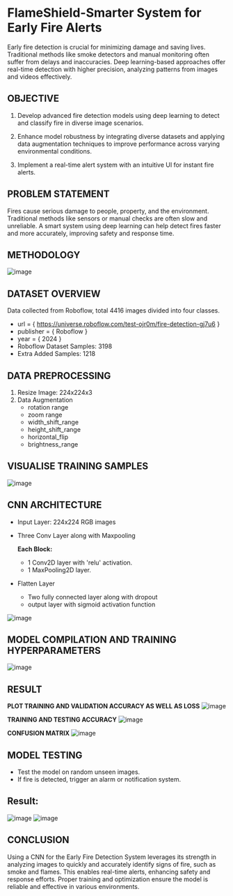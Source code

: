 # FlameShield-Smarter System for Early Fire Alerts
Early fire detection is crucial for minimizing damage and saving lives.  Traditional methods like smoke detectors and manual monitoring often suffer from delays and inaccuracies. Deep learning-based approaches offer real-time detection with higher precision, analyzing patterns from images and videos effectively.

## OBJECTIVE 
1. Develop advanced fire detection models using deep learning to detect and classify fire in diverse image scenarios.

2. Enhance model robustness by integrating diverse datasets and applying data augmentation techniques to improve performance across varying environmental conditions.

3. Implement a real-time alert system with an intuitive UI for instant fire alerts.

## PROBLEM STATEMENT  
Fires cause serious damage to people, property, and the environment. Traditional methods like sensors or manual checks are often slow and unreliable. A smart system using deep learning can help detect fires faster and more accurately, improving safety and response time.

## METHODOLOGY
![image](https://github.com/user-attachments/assets/c4d18658-581d-4a5f-8927-a87e748415b9)

## DATASET OVERVIEW
Data collected from Roboflow, total 4416 images divided into four classes. 
* url = { https://universe.roboflow.com/test-ojr0m/fire-detection-gj7u6 }
* publisher = { Roboflow }
* year = { 2024 }
* Roboflow Dataset Samples: 3198
* Extra Added Samples: 1218

## DATA PREPROCESSING
1. Resize Image: 224x224x3
2. Data Augmentation
   * rotation range
   * zoom range
   * width_shift_range
   * height_shift_range
   * horizontal_flip
   * brightness_range

## VISUALISE TRAINING SAMPLES
![image](https://github.com/user-attachments/assets/c94667ed-a280-4253-8dd7-121644d9e061)

## CNN ARCHITECTURE 
* Input Layer:  224x224 RGB images
* Three Conv Layer along with Maxpooling
  
  **Each Block:**
  - 1 Conv2D layer with 'relu' activation.
  - 1 MaxPooling2D layer.
* Flatten Layer
  - Two fully connected layer along with dropout
  - output layer with sigmoid activation function

 ![image](https://github.com/user-attachments/assets/7ca4112b-2b5b-42eb-8c4e-5495a7412168)

## MODEL COMPILATION AND TRAINING HYPERPARAMETERS
![image](https://github.com/user-attachments/assets/0ec3aaed-153f-41bd-beab-47bd27d29b1a)

## RESULT
**PLOT TRAINING AND VALIDATION ACCURACY AS WELL AS LOSS**
![image](https://github.com/user-attachments/assets/0f138924-438b-46d7-b882-b86bd31860be)

**TRAINING AND TESTING ACCURACY**
![image](https://github.com/user-attachments/assets/8aae7789-4ec6-455d-85d0-e3c4b1ab5056)

**CONFUSION MATRIX**
![image](https://github.com/user-attachments/assets/0ca1d970-fa2b-4d5a-92fa-b61f138b2e11)

## MODEL TESTING 
* Test the model on random unseen images.
* If fire is detected, trigger an alarm or notification system.


## Result:
![image](https://github.com/user-attachments/assets/b6ec607d-fb43-495a-a232-3e3f6018ad27)
![image](https://github.com/user-attachments/assets/334e27cb-095c-4ee7-acf2-c5b270f05b98)




## CONCLUSION
Using a CNN for the Early Fire Detection System leverages its strength in analyzing images to quickly and accurately identify signs of fire, such as smoke and flames. This enables real-time alerts, enhancing safety and response efforts. Proper training and optimization ensure the model is reliable and effective in various environments.

